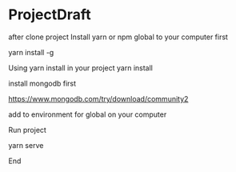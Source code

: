 # ProjectDraft
after clone project 
Install yarn or npm global to your computer first

 yarn install -g
 
 Using yarn install in your project 
yarn install


install mongodb first

https://www.mongodb.com/try/download/community2

add to environment for global on your computer

Run project

yarn serve

End 
